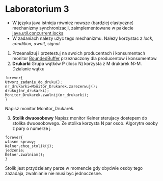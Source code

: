 # Laboratorium 3

- W języku java istnieja również nowsze (bardziej elastyczne) mechanizmy synchronizacji,
    zaimplementowane w pakiecie [java.util.concurrent.locks](http://docs.oracle.com/javase/7/docs/api/java/util/concurrent/locks/package-summary.html)
- W zadaniach nalezy użyc tego mechanizmu. Nalezy korzystac z *lock, condition, await, signal*

1. Przeanalizuj i przetestuj na swoich producentach i konsumentach monitor [BoundedBuffer](https://docs.oracle.com/javase/7/docs/api/java/util/concurrent/locks/Condition.html)
       przeznaczony dla producentow i konsumentow.
2. **Drukarki**
       Grupa wątków P (ilosc N) korzysta z M drukarek N>M. Dzialanie wątku

```
forever{
Utworz_zadanie_do_druku();
nr_drukarki=Monitor_Drukarek.zarezerwuj();
drukuj(nr_drukarki);
Monitor_Drukarek.zwolnij(nr_drukarki);
}
```

Napisz monitor Monitor_Drukarek.

3. **Stolik dwuosobowy**
    Napisz monitor Kelner sterujacy dostepem do stolika dwuosobowego. Ze stolika korzysta N par
    osob. Algorytm osoby z pary o numerze j:

```
forever{
wlasne sprawy;
Kelner.chce_stolik(j);
jedzenie;
Kelner.zwalniam();
}
```

Stolik jest przydzielany parze w momencie gdy obydwie osoby tego zazadaja, zwalnianie nie musi
byc jednoczesne.
